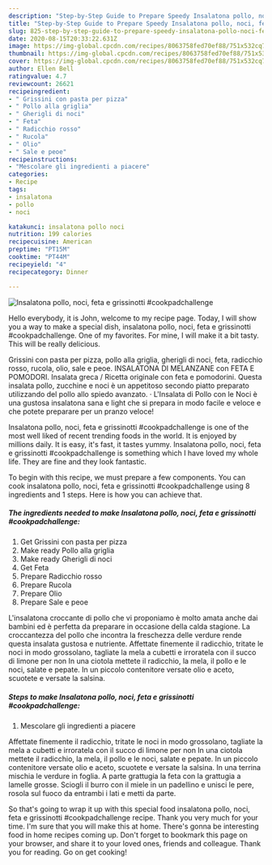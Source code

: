 ```yaml
---
description: "Step-by-Step Guide to Prepare Speedy Insalatona pollo, noci, feta e grissinotti #cookpadchallenge"
title: "Step-by-Step Guide to Prepare Speedy Insalatona pollo, noci, feta e grissinotti #cookpadchallenge"
slug: 825-step-by-step-guide-to-prepare-speedy-insalatona-pollo-noci-feta-e-grissinotti-cookpadchallenge
date: 2020-08-15T20:33:22.631Z
image: https://img-global.cpcdn.com/recipes/8063758fed70ef88/751x532cq70/insalatona-pollo-noci-feta-e-grissinotti-cookpadchallenge-recipe-main-photo.jpg
thumbnail: https://img-global.cpcdn.com/recipes/8063758fed70ef88/751x532cq70/insalatona-pollo-noci-feta-e-grissinotti-cookpadchallenge-recipe-main-photo.jpg
cover: https://img-global.cpcdn.com/recipes/8063758fed70ef88/751x532cq70/insalatona-pollo-noci-feta-e-grissinotti-cookpadchallenge-recipe-main-photo.jpg
author: Ellen Bell
ratingvalue: 4.7
reviewcount: 26621
recipeingredient:
- " Grissini con pasta per pizza"
- " Pollo alla griglia"
- " Gherigli di noci"
- " Feta"
- " Radicchio rosso"
- " Rucola"
- " Olio"
- " Sale e peoe"
recipeinstructions:
- "Mescolare gli ingredienti a piacere"
categories:
- Recipe
tags:
- insalatona
- pollo
- noci

katakunci: insalatona pollo noci 
nutrition: 199 calories
recipecuisine: American
preptime: "PT15M"
cooktime: "PT44M"
recipeyield: "4"
recipecategory: Dinner

---
```



![Insalatona pollo, noci, feta e grissinotti #cookpadchallenge](https://img-global.cpcdn.com/recipes/8063758fed70ef88/751x532cq70/insalatona-pollo-noci-feta-e-grissinotti-cookpadchallenge-recipe-main-photo.jpg)

Hello everybody, it is John, welcome to my recipe page. Today, I will show you a way to make a special dish, insalatona pollo, noci, feta e grissinotti #cookpadchallenge. One of my favorites. For mine, I will make it a bit tasty. This will be really delicious.

Grissini con pasta per pizza, pollo alla griglia, gherigli di noci, feta, radicchio rosso, rucola, olio, sale e peoe. INSALATONA DI MELANZANE con FETA E POMODORI. Insalata greca / Ricetta originale con feta e pomodorini. Questa insalata pollo, zucchine e noci è un appetitoso secondo piatto preparato utilizzando del pollo allo spiedo avanzato. · L&#39;Insalata di Pollo con le Noci è una gustosa insalatona sana e light che si prepara in modo facile e veloce e che potete preparare per un pranzo veloce!

Insalatona pollo, noci, feta e grissinotti #cookpadchallenge is one of the most well liked of recent trending foods in the world. It is enjoyed by millions daily. It is easy, it's fast, it tastes yummy. Insalatona pollo, noci, feta e grissinotti #cookpadchallenge is something which I have loved my whole life. They are fine and they look fantastic.


To begin with this recipe, we must prepare a few components. You can cook insalatona pollo, noci, feta e grissinotti #cookpadchallenge using 8 ingredients and 1 steps. Here is how you can achieve that.

<!--inarticleads1-->

##### The ingredients needed to make Insalatona pollo, noci, feta e grissinotti #cookpadchallenge:

1. Get  Grissini con pasta per pizza
1. Make ready  Pollo alla griglia
1. Make ready  Gherigli di noci
1. Get  Feta
1. Prepare  Radicchio rosso
1. Prepare  Rucola
1. Prepare  Olio
1. Prepare  Sale e peoe


L&#39;insalatona croccante di pollo che vi proponiamo è molto amata anche dai bambini ed è perfetta da preparare in occasione della calda stagione. La croccantezza del pollo che incontra la freschezza delle verdure rende questa insalata gustosa e nutriente. Affettate finemente il radicchio, tritate le noci in modo grossolano, tagliate la mela a cubetti e irroratela con il succo di limone per non In una ciotola mettete il radicchio, la mela, il pollo e le noci, salate e pepate. In un piccolo contenitore versate olio e aceto, scuotete e versate la salsina. 

<!--inarticleads2-->

##### Steps to make Insalatona pollo, noci, feta e grissinotti #cookpadchallenge:

1. Mescolare gli ingredienti a piacere


Affettate finemente il radicchio, tritate le noci in modo grossolano, tagliate la mela a cubetti e irroratela con il succo di limone per non In una ciotola mettete il radicchio, la mela, il pollo e le noci, salate e pepate. In un piccolo contenitore versate olio e aceto, scuotete e versate la salsina. In una terrina mischia le verdure in foglia. A parte grattugia la feta con la grattugia a lamelle grosse. Sciogli il burro con il miele in un padellino e unisci le pere, rosola sul fuoco da entrambi i lati e metti da parte. 

So that's going to wrap it up with this special food insalatona pollo, noci, feta e grissinotti #cookpadchallenge recipe. Thank you very much for your time. I'm sure that you will make this at home. There's gonna be interesting food in home recipes coming up. Don't forget to bookmark this page on your browser, and share it to your loved ones, friends and colleague. Thank you for reading. Go on get cooking!
